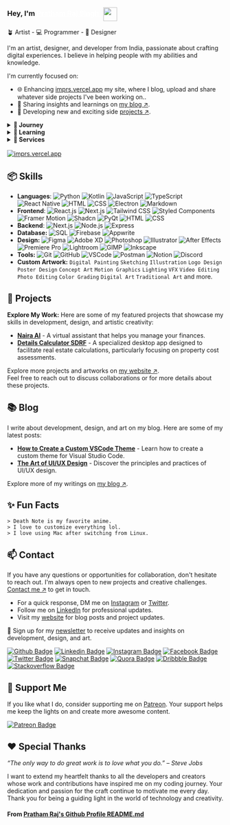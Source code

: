 ### Hey, I'm <a href="https://imprs.vercel.app/about" style="color: white; padding-right: 6px"> Pratham Raj Singh </a> <img src="https://imprs.vercel.app/favicon.ico" width="32" align="center"/>

🪴 Artist - 💻 Programmer - 📐 Designer

I'm an artist, designer, and developer from India, passionate about crafting digital experiences. I believe in helping people with my abilities and knowledge.

I'm currently focused on:

- 🌐 Enhancing <a href="https://imprs.vercel.app">imprs.vercel.app</a> my site, where I blog, upload and share whatever side projects I've been working on..
- 📝 Sharing insights and learnings on <a href="https://imprs.vercel.app/blog">my blog ↗</a>.
- 🚀 Developing new and exciting side <a href="https://imprs.vercel.app/projects">projects ↗</a>.

<details>
<summary><strong>👣 Journey</strong></summary>
<p style="padding-top: 12px;">
From a young age, inspired by my mother, I found solace in drawing and painting. My first drawing in the school magazine ignited a passion that led to numerous competitions and continual skill improvement. Alongside art, my curiosity for computers blossomed, starting with Python and evolving into creating clean, intuitive user interfaces influenced by industry giants like Google. My journey expanded to photo and video editing, blending artistic sensibilities with technical skills. Sports also play a significant role, instilling discipline and teamwork that enrich my approach to programming and design.

Continue reading more about my journey. [Read More ↗](https://imprs.vercel.app/about)

</p>

</details>

<details>
<summary><strong>🌱 Learning</strong></summary>
<p style="padding-top: 12px;">
I'm always learning and exploring new technologies and tools. Here are some of the skills I'm currently focused on:
<ul>
<li>🔍 Exploring new technologies and frameworks.</li>
<li>🎨 Learning and improving my artistic design skills and techniques.</li>
<li>⚗️ Experimenting with different styles and technology.</li>
</ul>
</p>
</details>

<details style="margin-bottom: 16px;">
<summary><strong>💼 Services</strong></summary>
<p style="padding-top: 12px;">
I offer a diverse range of services to meet a variety of needs, including:
<ul>
<li>🎨 Commission Artwork</li>
<li>💻 Web Development</li>
<li>📱 App Development</li>
<li>🖌️ UI/UX Design</li>
<li>📐 Graphic Design</li>
<li>📸 Photo Editing</li>
<li>🎥 Video Editing</li>
<li>📚 Tutorials & Workshops</li>
<li>🔍 Consulting & Collaboration</li>
</ul>
</p>
</details>

[![imprs.vercel.app](https://img.shields.io/badge/-IMPRS.VERCEL.APP-000000?style=for-the-badge&logo=react&logoColor=white)](https://imprs.vercel.app/)

## 📦 Skills

- **Languages**: ![Python](https://img.shields.io/badge/-Python-000000?style=flat-square&logo=python&logoColor=white) ![Kotlin](https://img.shields.io/badge/-Kotlin-000000?style=flat-square&logo=kotlin&logoColor=white) ![JavaScript](https://img.shields.io/badge/-JavaScript-000000?style=flat-square&logo=javascript&logoColor=white) ![TypeScript](https://img.shields.io/badge/-TypeScript-000000?style=flat-square&logo=typescript&logoColor=white) ![React Native](https://img.shields.io/badge/-React%20Native-000000?style=flat-square&logo=react&logoColor=white) ![HTML](https://img.shields.io/badge/-HTML-000000?style=flat-square&logo=html5&logoColor=white) ![CSS](https://img.shields.io/badge/-CSS-000000?style=flat-square&logo=css3&logoColor=white) ![Electron](https://img.shields.io/badge/-Electron-000000?style=flat-square&logo=electron&logoColor=white) ![Markdown](https://img.shields.io/badge/-Markdown-000000?style=flat-square&logo=markdown&logoColor=white)
- **Frontend**: ![React.js](https://img.shields.io/badge/-React.js-000000?style=flat-square&logo=react&logoColor=white) ![Next.js](https://img.shields.io/badge/-Next.js-000000?style=flat-square&logo=next.js&logoColor=white) ![Tailwind CSS](https://img.shields.io/badge/-Tailwind%20CSS-000000?style=flat-square&logo=tailwind-css&logoColor=white) ![Styled Components](https://img.shields.io/badge/-Styled%20Components-000000?style=flat-square&logo=styled-components&logoColor=white) ![Framer Motion](https://img.shields.io/badge/-Framer%20Motion-000000?style=flat-square&logo=framer&logoColor=white) ![Shadcn](https://img.shields.io/badge/-Shadcn-000000?style=flat-square&logo=shadcn&logoColor=white) ![PyQt](https://img.shields.io/badge/-PyQt-000000?style=flat-square&logo=python&logoColor=white) ![HTML](https://img.shields.io/badge/-HTML-000000?style=flat-square&logo=html5&logoColor=white) ![CSS](https://img.shields.io/badge/-CSS-000000?style=flat-square&logo=css3&logoColor=white)
- **Backend**: ![Next.js](https://img.shields.io/badge/-Next.js-000000?style=flat-square&logo=next.js&logoColor=white) ![Node.js](https://img.shields.io/badge/-Node.js-000000?style=flat-square&logo=node.js&logoColor=white) ![Express](https://img.shields.io/badge/-Express-000000?style=flat-square&logo=express&logoColor=white)
- **Database:** ![SQL](https://img.shields.io/badge/-SQL-000000?style=flat-square&logo=mysql&logoColor=white) ![Firebase](https://img.shields.io/badge/-Firebase-000000?style=flat-square&logo=firebase&logoColor=white) ![Appwrite](https://img.shields.io/badge/-Appwrite-000000?style=flat-square&logo=appwrite&logoColor=white)
- **Design:** ![Figma](https://img.shields.io/badge/-Figma-000000?style=flat-square&logo=figma&logoColor=white) ![Adobe XD](https://img.shields.io/badge/-Adobe%20XD-000000?style=flat-square&logo=adobe-xd&logoColor=white) ![Photoshop](https://img.shields.io/badge/-Photoshop-000000?style=flat-square&logo=adobe-photoshop&logoColor=white) ![Illustrator](https://img.shields.io/badge/-Illustrator-000000?style=flat-square&logo=adobe-illustrator&logoColor=white) ![After Effects](https://img.shields.io/badge/-After%20Effects-000000?style=flat-square&logo=adobe-after-effects&logoColor=white) ![Premiere Pro](https://img.shields.io/badge/-Premiere%20Pro-000000?style=flat-square&logo=adobe-premiere-pro&logoColor=white) ![Lightroom](https://img.shields.io/badge/-Lightroom-000000?style=flat-square&logo=adobe-lightroom&logoColor=white) ![GIMP](https://img.shields.io/badge/-GIMP-000000?style=flat-square&logo=gimp&logoColor=white) ![Inkscape](https://img.shields.io/badge/-Inkscape-000000?style=flat-square&logo=inkscape&logoColor=white)
- **Tools:** ![Git](https://img.shields.io/badge/-Git-000000?style=flat-square&logo=git&logoColor=white) ![GitHub](https://img.shields.io/badge/-GitHub-000000?style=flat-square&logo=github&logoColor=white) ![VSCode](https://img.shields.io/badge/-VSCode-000000?style=flat-square&logo=visual-studio-code&logoColor=white) ![Postman](https://img.shields.io/badge/-Postman-000000?style=flat-square&logo=postman&logoColor=white) ![Notion](https://img.shields.io/badge/-Notion-000000?style=flat-square&logo=notion&logoColor=white) ![Discord](https://img.shields.io/badge/-Discord-000000?style=flat-square&logo=discord&logoColor=white)
- **Custom Artwork:** `Digital Painting` `Sketching` `Illustration` `Logo Design` `Poster Design` `Concept Art` `Motion Graphics` `Lighting` `VFX` `Video Editing` `Photo Editing` `Color Grading` `Digital Art` `Traditional Art` and more.

## 🎁 Projects

**Explore My Work:**
Here are some of my featured projects that showcase my skills in development, design, and artistic creativity:

- **[Naira AI](https://imprs.vercel.app/projects/naira-ai)** - A virtual assistant that helps you manage your finances.
- **[Details Calculator SDRF](https://imprs.vercel.app/projects/details-calculator-sdrf)** - A specialized desktop app designed to facilitate real estate calculations, particularly focusing on property cost assessments.

Explore more projects and artworks on [my website ↗](https://imprs.vercel.app/projects).<br>
Feel free to reach out to discuss collaborations or for more details about these projects.

## 📚 Blog

I write about development, design, and art on my blog. Here are some of my latest posts:

- **[How to Create a Custom VSCode Theme](https://imprs.vercel.app/blog/how-to-create-a-custom-vscode-theme)** - Learn how to create a custom theme for Visual Studio Code.
- **[The Art of UI/UX Design](https://imprs.vercel.app/blog/the-art-of-ui-ux-design)** - Discover the principles and practices of UI/UX design.

Explore more of my writings on [my blog ↗](https://imprs.vercel.app/blog).

## ✨ Fun Facts

```
> Death Note is my favorite anime.
> I love to customize everything lol.
> I love using Mac after switching from Linux.
```

## 📫 Contact

If you have any questions or opportunities for collaboration, don't hesitate to reach out. I'm always open to new projects and creative challenges. [Contact me ↗](https://imprs.vercel.app/contact) to get in touch.

- For a quick response, DM me on [Instagram](https://instagram.com/im.prs7) or [Twitter](https://x.com/im_prs7).
- Follow me on [LinkedIn](https://www.linkedin.com/in/imprathamraj/) for professional updates.
- Visit my [website](https://imprs.vercel.app) for blog posts and project updates.

💌 Sign up for my [newsletter](https://imprs.vercel.app#newsletter) to receive updates and insights on development, design, and art.

[![Github Badge](https://img.shields.io/badge/-itsprs-blue?style=social&logo=Github&link=https://github.com/itsprs)](https://github.com/itsprs)
[![Linkedin Badge](https://img.shields.io/badge/-imprathamraj-blue?style=social&logo=Linkedin&logoColor=blue&link=https://www.linkedin.com/in/imprathamraj/)](https://www.linkedin.com/in/imprathamraj/)
[![Instagram Badge](https://img.shields.io/badge/-im.prs7-blue?style=social&logo=Instagram&link=https://www.instagram.com/im.prs7/)](https://www.instagram.com/im.prs7/) [![Facebook Badge](https://img.shields.io/badge/-imprs-blue?style=social&logo=Facebook&link=https://facebook.com/imprs)](https://facebook.com/imprs)
[![Twitter Badge](https://img.shields.io/badge/-im_prs7-blue?style=social&logo=Twitter&link=https://twitter.com/im_prs7)](https://twitter.com/im_prs7) [![Snapchat Badge](https://img.shields.io/badge/-im.prs7-blue?style=social&logo=Snapchat&link=https://snapchat.com/add/imprs)](https://snapchat.com/add/im.prs7) [![Quora Badge](https://img.shields.io/badge/-PrathamRajSingh4-blue?style=social&logo=Quora&link=https://www.quora.com/profile/Pratham-Raj-Singh-4)](https://www.quora.com/profile/Pratham-Raj-Singh-4)
[![Dribbble Badge](https://img.shields.io/badge/-imprs-blue?style=social&logo=Dribbble&link=https://dribbble.com/imprs)](https://dribbble.com/imprs) [![Stackoverflow Badge](https://img.shields.io/badge/-imprs-blue?style=social&logo=Stackoverflow&link=https://stackoverflow.com/users/14980970/imprs)](https://stackoverflow.com/users/14980970/imprs)

## 🚀 Support Me

If you like what I do, consider supporting me on [Patreon](https://patreon.com/imprs). Your support helps me keep the lights on and create more awesome content.

[![Patreon Badge](https://img.shields.io/badge/-imprs-blue?style=social&logo=Patreon&link=https://patreon.com/imprs)](https://patreon.com/imprs)

## ❤️ Special Thanks

_“The only way to do great work is to love what you do.” – Steve Jobs_

I want to extend my heartfelt thanks to all the developers and creators whose work and contributions have inspired me on my coding journey. Your dedication and passion for the craft continue to motivate me every day. Thank you for being a guiding light in the world of technology and creativity.

<h4>From <a href="https://github.com/itsprs/itsprs">Pratham Raj's Github Profile README.md</a></h4>
